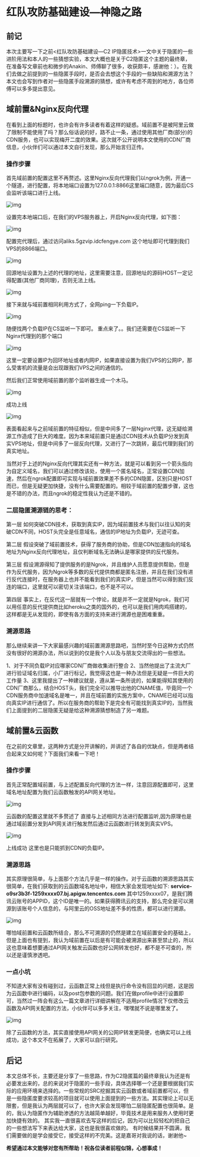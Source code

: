 # 红队攻防基础建设—神隐之路

## 前记

本次主要写一下之前<红队攻防基础建设—C2 IP隐匿技术>一文中关于隐匿的一些进阶用法和本人的一些猜想实验，本文大概也是关于C2隐匿这个主题的最终章，在准备写文章前也和微步的Anakin、师傅聊了很多，收获颇丰，感谢他：）。在我们去做之前提到的一些隐匿手段时，是否会去想这个手段的一些缺陷和溯源方法？本文也会写到作者对一些隐匿手段溯源的猜想，或许有考虑不周到的地方，各位师傅可以多多提出意见。

 

## 域前置&Nginx反向代理

在看到上面的标题时，也许会有许多读者有着这样的疑惑。域前置不是被阿里云做了限制不能使用了吗？那么俗话说的好，路不止一条，通过使用其他厂商(部分)的CDN服务，也可以实现梅开二度的效果。这次就不公开说明本文使用的CDN厂商信息，小伙伴们可以通过本文自行发现，那么开始言归正传。

### 操作步骤

首先域前置的配置这里不再赘述。这里Nginx反向代理我们以ngrok为例，开通一个隧道，进行配置，将本地端口设置为127.0.0.1:8866这里端口随意，因为最后CS会监听该端口进行上线。

![img](.\iamge\t01f636d4683a420d10.png)

设置完本地端口后，在我们的VPS服务器上，开启Nginx反向代理，如下图：

![img](.\iamge\t01ca25ce67a76d2480.png)

配置完代理后，通过访问aliks.5gzvip.idcfengye.com 这个地址即可代理到我们VPS的8866端口。

![img](.\iamge\t01200496ee5003e81d.png)

回源地址设置为上述的代理的地址，这里需要注意，回源地址的源码HOST一定记得配置(其他厂商同理)，否则无法上线。

![img](.\iamge\t01abc8bd1796e7b5a9.png)

接下来就与域前置相同利用方式了，全网ping一下负载IP。

![img](.\iamge\t010672b8c3e581afa4.png)

随便找两个负载IP在CS监听一下即可。
重点来了。。我们还需要在CS监听一下Nginx代理到的那个端口

![img](.\iamge\t017ae1cd5891264939.png)

这里一定要设置IP为回环地址或者内网IP，如果直接设置为我们VPS的公网IP，那么受害机的流量是会出现跟我们VPS之间的通信的。

然后我们正常使用域前置的那个监听器生成一个木马。

![img](.\iamge\t01d980632df95fa84f.png)

成功上线

![img](.\iamge\t0164dee8812b17192a.png)

表面看起来与之前域前置的特征相似，但是中间多了一层Nginx代理，这无疑给溯源工作造成了巨大的难度。因为本来域前置只是通过CDN技术从负载IP分发到真实VPS地址，但是中间多了一层反向代理，又进行了一次跳转，最后代理到我们的真实地址。

当然对于上述的Nginx反向代理其实还有一种方法，就是可以看到另一个箭头指向为自定义域名，我们可以通过修改该处，使用一个匿名域名，正常设置CDN加速，然后在ngrok配置即可实现与域前置效果差不多的CDN隐匿，区别只是HOST而已，但是无疑更加快捷，没有什么需要配置的。相较于域前置的配置步骤，这也是不错的办法，而且ngrok的稳定性我认为还是不错的。

### **二层隐匿溯源链的思考：**

第一层
如何突破CDN技术，获取到真实IP，因为域前置技术与我们以往认知的突破CDN不同，HOST头完全是任意域名，通信的IP地址为负载IP，无迹可查。

第二层
假设突破了域前置技术，获得了服务商的协助，但是CDN加速指向的域名地址为Nginx反向代理地址，且仅判断域名无法确认是哪家提供的反代服务。

第三层
假设溯源得知了提供服务的是Ngrok，并且维护人员愿意提供帮助，但是作为反代服务，因为Ngrok等多数的反代提供商都是匿名注册，并且在我们没有进行反代连接时，在服务器上也并不能看到我们的真实IP，但是当然可以得到我们反连的端口，这里就可以密切关注该端口，也不是不可以。

第四层
事实上，在反代这一层就有一个悖论，就是并不一定就是Ngrok，我们可以用任意的反代提供商比如heroku之类的国外的，也可以是我们用肉鸡搭建的，这样都是无从发现的，即使有各方面的支持来进行溯源也是困难重重。

### 溯源思路

那么继续来讲一下大家最感兴趣的域前置溯源思路吧，当然时至今日这种方式仍然没有很好的溯源办法，所以说到的仅是我个人以及与朋友交流得出的一些想法。

1、对于不同负载IP对应哪家CDN厂商做收集进行整合
2、当然他提出了主流大厂进行验证域名归属，小厂进行标记，我觉得这也是一种办法但是无疑是一件巨大的工作量
3、这里我提出了一种建议就是，遵从第一条所说的，如果能得知其使用的CDN厂商那么，结合HOST头，我们完全可以推导出他的CNAME值，毕竟同一个CDN服务商中加速域名是唯一，并且在域前置的实施方案中，CNAME已经可以指向真实IP进行通信了。所以在服务商的帮助下是完全有可能找到真实IP的，当然我们上面提到的二层隐匿无疑是给这种溯源猜想制造了另一难题。

 

## 域前置&云函数

在之前的文章里，这两种方式是分开讲解的，并讲述了各自的优缺点，但是两者结合起来又如何呢？下面我们来看一下吧！

### 操作步骤

首先正常配置域前置，与上述配置反向代理的方法一样，注意回源配置即可，这里域名地址配置为我们云函数触发的API网关地址。

![img](.\iamge\t015a4534f9834662cb.png)

云函数的配置这里就不多赘述了
直接与上述相同方法进行配置监听,因为原理也是通过域前置分发到API网关进行触发然后通过云函数进行转发到真实VPS。

![img](.\iamge\t017c1d7e604e30b0b2.png)

上线成功
这里也是只能抓到CDN的负载IP。

### 溯源思路

其实原理很简单，与上面那个方法几乎是一样的操作。对于云函数的溯源思路其实很简单，在我们获取到的云函数域名地址中，相信大家会发现地址如下:
**service-o9sr3b3f-1259xxxx07.bj.apigw.tencentcs.com**
其中1259xxxx07，是我们腾讯云账号的APPID，这个ID是唯一的。如果获得腾讯云的支持，那么完全是可以溯源到该账号个人信息的，与阿里云的OSS地址差不多的性质，都可以进行溯源。

![img](.\iamge\t01971b3f5b7cba03d4.png)

哪怕域前置和云函数所结合，那么不可溯源的仍然是建立在域前置安全的基础上，但是上面也有提到，我认为域前置在以后是有可能会被溯源出来甚至禁止的，所以这也意味着想要通过API网关触发云函数也好公网转发也好，都不是不可查的，所以还是谨慎渗透吧。

### 一点小坑

不知道大家有没有碰到过，云函数正常上线但是执行命令没有回显的问题，这是因为云函数中进行编码，以及post包参数的问题。我们在做profile中进行设置即可，当然过一阵会有这么一篇文章进行详细讲解在不适用profile情况下仅修改云函数及API网关配置的方法，小伙伴可以多多关注，嘿嘿就不说是哪里发了。

![img](.\iamge\t01ef4b589c119db4fc.png)

除了云函数的方法，其实直接使用API网关的公网IP转发更简便，也确实可以上线成功，这个本文不在拓展了，大家可以自行研究。 

## 后记

本文总体不长，主要还是分享了一些思路，作为C2隐匿篇的最终章我认为还是有必要发出来的，总的来说对于隐匿的一些手段，具体选择哪一个还是要根据我们实际的应用环境来选择的。一些常规的SRC挖掘其实云函数或者域前置都可以，但是一些隐匿度要求较高的项目就可以使用上面提到的一些方法。其实理论上可以无限套，但是我认为两层就可以了，也许大家会发现哪怕二层隐匿配置也很简单。是的，我认为隐匿作为辅助渗透的方法越简单越好，毕竟技术是用来服务人使用时更加快捷有效的。
其实我一直很喜欢去写这样的后记，因为可以比较轻松的把自己的一些想法写下来表达给大家，这也是我很喜欢做的。
有时候结果并不圆满，我们需要做的是学会接受它，接受这样的不完美。这是嘉哥对我说的话，谢谢他~

  **希望通过本文能够对您有所帮助！祝各位读者前程似锦，心想事成！**